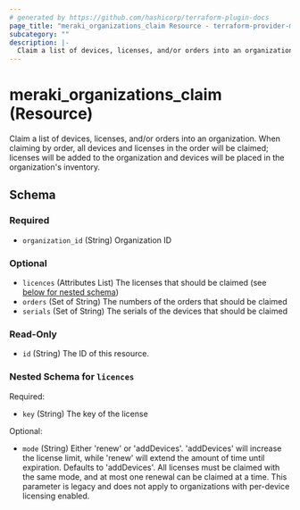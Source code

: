 ```yaml
---
# generated by https://github.com/hashicorp/terraform-plugin-docs
page_title: "meraki_organizations_claim Resource - terraform-provider-meraki"
subcategory: ""
description: |-
  Claim a list of devices, licenses, and/or orders into an organization. When claiming by order, all devices and licenses in the order will be claimed; licenses will be added to the organization and devices will be placed in the organization's inventory.
---
```


# meraki_organizations_claim (Resource)

Claim a list of devices, licenses, and/or orders into an organization. When claiming by order, all devices and licenses in the order will be claimed; licenses will be added to the organization and devices will be placed in the organization's inventory.



<!-- schema generated by tfplugindocs -->
## Schema

### Required

- `organization_id` (String) Organization ID

### Optional

- `licences` (Attributes List) The licenses that should be claimed (see [below for nested schema](#nestedatt--licences))
- `orders` (Set of String) The numbers of the orders that should be claimed
- `serials` (Set of String) The serials of the devices that should be claimed

### Read-Only

- `id` (String) The ID of this resource.

<a id="nestedatt--licences"></a>
### Nested Schema for `licences`

Required:

- `key` (String) The key of the license

Optional:

- `mode` (String) Either 'renew' or 'addDevices'. 'addDevices' will increase the license limit, while 'renew' will extend the amount of time until expiration. Defaults to 'addDevices'. All licenses must be claimed with the same mode, and at most one renewal can be claimed at a time. This parameter is legacy and does not apply to organizations with per-device licensing enabled.
